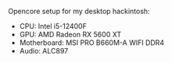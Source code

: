 Opencore setup for my desktop hackintosh:
- CPU: Intel i5-12400F
- GPU: AMD Radeon RX 5600 XT
- Motherboard: MSI PRO B660M-A WIFI DDR4
- Audio: ALC897
